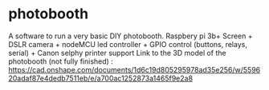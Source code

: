 # photobooth
A software to run a very basic DIY photobooth. 
Raspbery pi 3b+ Screen + DSLR camera + nodeMCU led controller + GPIO control (buttons, relays, serial) + Canon selphy printer support
Link to the 3D model of the photobooth (not fully finished) : https://cad.onshape.com/documents/1d6c19d805295978ad35e256/w/559620adaf87e4dedb7511eb/e/a700ac1252873a1465f9e2a8
